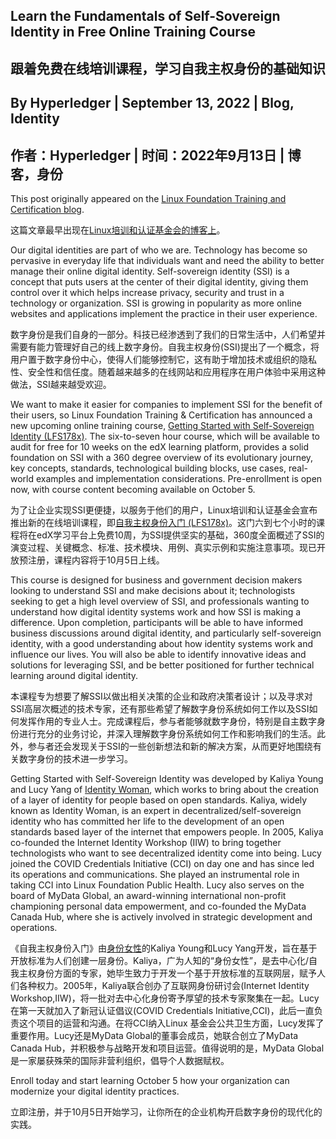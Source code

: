 ## Learn the Fundamentals of Self-Sovereign Identity in Free Online Training Course
## 跟着免费在线培训课程，学习自我主权身份的基础知识

## By Hyperledger | September 13, 2022 | Blog, Identity
## 作者：Hyperledger | 时间：2022年9月13日 | 博客，身份

This post originally appeared on the [Linux Foundation Training and Certification blog](https://training.linuxfoundation.org/blog/learn-the-fundamentals-of-self-sovereign-identity-in-free-online-training-course/).

这篇文章最早出现在[Linux培训和认证基金会的博客上](https://training.linuxfoundation.org/blog/learn-the-fundamentals-of-self-sovereign-identity-in-free-online-training-course/)。

Our digital identities are part of who we are. Technology has become so pervasive in everyday life that individuals want and need the ability to better manage 
their online digital identity. Self-sovereign identity (SSI) is a concept that puts users at the center of their digital identity, giving them control over it which 
helps increase privacy, security and trust in a technology or organization. SSI is growing in popularity as more online websites and applications implement the 
practice in their user experience.

数字身份是我们自身的一部分。科技已经渗透到了我们的日常生活中，人们希望并需要有能力管理好自己的线上数字身份。自我主权身份(SSI)提出了一个概念，将用户置于数字身份中心，使得人们能够控制它，这有助于增加技术或组织的隐私性、安全性和信任度。随着越来越多的在线网站和应用程序在用户体验中采用这种做法，SSI越来越受欢迎。

We want to make it easier for companies to implement SSI for the benefit of their users, so Linux Foundation Training & Certification has announced a new 
upcoming online training course, [Getting Started with Self-Sovereign Identity (LFS178x)](https://www.edx.org/course/getting-started-with-self-sovereign-identity?utm_medium=partner-marketing&utm_source=affiliate&utm_campaign=linuxfoundation&utm_content=blog-lfs178). The six-to-seven hour course, which will be available to audit for free for 10 weeks on the edX learning platform, provides a solid foundation on SSI with a 360 degree overview of its evolutionary journey, key concepts, standards, 
technological building blocks, use cases, real-world examples and implementation considerations. Pre-enrollment is open now, with course content becoming available 
on October 5.

为了让企业实现SSI更便捷，以服务于他们的用户，Linux培训和认证基金会宣布推出新的在线培训课程，即[自我主权身份入门 (LFS178x)](https://www.edx.org/course/getting-started-with-self-sovereign-identity?utm_medium=partner-marketing&utm_source=affiliate&utm_campaign=linuxfoundation&utm_content=blog-lfs178)。这门六到七个小时的课程将在edX学习平台上免费10周，为SSI提供坚实的基础，360度全面概述了SSI的演变过程、关键概念、标准、技术模块、用例、真实示例和实施注意事项。现已开放预注册，课程内容将于10月5日上线。

This course is designed for business and government decision makers looking to understand SSI and make decisions about it; technologists seeking to get a high 
level overview of SSI, and professionals wanting to understand how digital identity systems work and how SSI is making a difference. Upon completion, participants 
will be able to have informed business discussions around digital identity, and particularly self-sovereign identity, with a good understanding about how identity 
systems work and influence our lives. You will also be able to identify innovative ideas and solutions for leveraging SSI, and be better positioned for further 
technical learning around digital identity. 

本课程专为想要了解SSI以做出相关决策的企业和政府决策者设计；以及寻求对SSI高层次概述的技术专家，还有那些希望了解数字身份系统如何工作以及SSI如何发挥作用的专业人士。完成课程后，参与者能够就数字身份，特别是自主数字身份进行充分的业务讨论，并深入理解数字身份系统如何工作和影响我们的生活。此外，参与者还会发现关于SSI的一些创新想法和新的解决方案，从而更好地围绕有关数字身份的技术进一步学习。

Getting Started with Self-Sovereign Identity was developed by Kaliya Young and Lucy Yang of [Identity Woman](https://identitywoman.net/), which works to bring about the creation of a layer of identity for people based on open standards. Kaliya, widely known as Identity Woman, is an expert in decentralized/self-sovereign identity who has committed her life to the development of an open standards based layer of the internet that empowers people. In 2005, Kaliya co-founded the Internet Identity Workshop (IIW) to bring together technologists who want to see decentralized identity come into being. Lucy joined the COVID Credentials Initiative (CCI) on day one and has since led its operations and communications. She played an instrumental role in taking CCI into Linux Foundation Public Health. Lucy also serves on the board of MyData Global, an award-winning international non-profit championing personal data empowerment, and co-founded the MyData Canada Hub, where she is actively involved in strategic development and operations. 

《自我主权身份入门》由[身份女性](https://identitywoman.net/)的Kaliya Young和Lucy Yang开发，旨在基于开放标准为人们创建一层身份。Kaliya，广为人知的“身份女性”，是去中心化/自我主权身份方面的专家，她毕生致力于开发一个基于开放标准的互联网层，赋予人们各种权力。2005年，Kaliya联合创办了互联网身份研讨会(Internet Identity Workshop,IIW)，将一批对去中心化身份寄予厚望的技术专家聚集在一起。Lucy在第一天就加入了新冠认证倡议(COVID Credentials Initiative,CCI)，此后一直负责这个项目的运营和沟通。在将CCI纳入Linux 基金会公共卫生方面，Lucy发挥了重要作用。Lucy还是MyData Global的董事会成员，她联合创立了MyData Canada Hub，并积极参与战略开发和项目运营。值得说明的是，MyData Global是一家屡获殊荣的国际非营利组织，倡导个人数据赋权。

Enroll today and start learning October 5 how your organization can modernize your digital identity practices.

立即注册，并于10月5日开始学习，让你所在的企业机构开启数字身份的现代化的实践。

